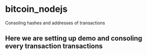 # bitcoin_nodejs
Consoling hashes and addresses of transactions
## Here we are setting up demo and consoling every transaction transactions 
